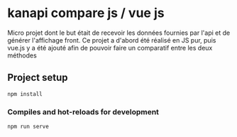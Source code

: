 # kanapi compare js / vue js
Micro projet dont le but était de recevoir les données fournies par l'api et de générer l'affichage front. Ce projet a d'abord été réalisé en JS pur, puis vue.js y a été ajouté afin de pouvoir faire un comparatif entre les deux méthodes

## Project setup
```
npm install
```

### Compiles and hot-reloads for development
```
npm run serve
```
